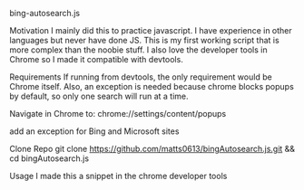 bing-autosearch.js

Motivation
I mainly did this to practice javascript. I have experience in other languages but never have done JS. This is my first working script that is more complex than the noobie stuff. I also love the developer tools in Chrome so I made it compatible with devtools. 

Requirements
If running from devtools, the only requirement would be Chrome itself. Also, an exception is needed because chrome blocks popups by default, so only one search will run at a time. 

Navigate in Chrome to: chrome://settings/content/popups

add an exception for Bing and Microsoft sites

Clone Repo
git clone https://github.com/matts0613/bingAutosearch.js.git && cd bingAutosearch.js

Usage
I made this a snippet in the chrome developer tools 
